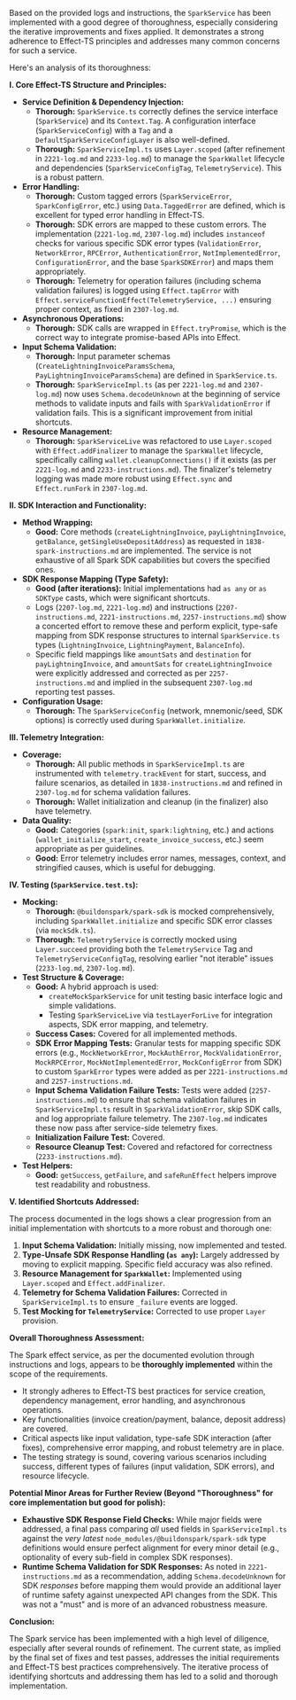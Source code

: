 Based on the provided logs and instructions, the `SparkService` has been implemented with a good degree of thoroughness, especially considering the iterative improvements and fixes applied. It demonstrates a strong adherence to Effect-TS principles and addresses many common concerns for such a service.

Here's an analysis of its thoroughness:

**I. Core Effect-TS Structure and Principles:**

*   **Service Definition & Dependency Injection:**
    *   **Thorough:** `SparkService.ts` correctly defines the service interface (`SparkService`) and its `Context.Tag`. A configuration interface (`SparkServiceConfig`) with a `Tag` and a `DefaultSparkServiceConfigLayer` is also well-defined.
    *   **Thorough:** `SparkServiceImpl.ts` uses `Layer.scoped` (after refinement in `2221-log.md` and `2233-log.md`) to manage the `SparkWallet` lifecycle and dependencies (`SparkServiceConfigTag`, `TelemetryService`). This is a robust pattern.
*   **Error Handling:**
    *   **Thorough:** Custom tagged errors (`SparkServiceError`, `SparkConfigError`, etc.) using `Data.TaggedError` are defined, which is excellent for typed error handling in Effect-TS.
    *   **Thorough:** SDK errors are mapped to these custom errors. The implementation (`2221-log.md`, `2307-log.md`) includes `instanceof` checks for various specific SDK error types (`ValidationError`, `NetworkError`, `RPCError`, `AuthenticationError`, `NotImplementedError`, `ConfigurationError`, and the base `SparkSDKError`) and maps them appropriately.
    *   **Thorough:** Telemetry for operation failures (including schema validation failures) is logged using `Effect.tapError` with `Effect.serviceFunctionEffect(TelemetryService, ...)` ensuring proper context, as fixed in `2307-log.md`.
*   **Asynchronous Operations:**
    *   **Thorough:** SDK calls are wrapped in `Effect.tryPromise`, which is the correct way to integrate promise-based APIs into Effect.
*   **Input Schema Validation:**
    *   **Thorough:** Input parameter schemas (`CreateLightningInvoiceParamsSchema`, `PayLightningInvoiceParamsSchema`) are defined in `SparkService.ts`.
    *   **Thorough:** `SparkServiceImpl.ts` (as per `2221-log.md` and `2307-log.md`) now uses `Schema.decodeUnknown` at the beginning of service methods to validate inputs and fails with `SparkValidationError` if validation fails. This is a significant improvement from initial shortcuts.
*   **Resource Management:**
    *   **Thorough:** `SparkServiceLive` was refactored to use `Layer.scoped` with `Effect.addFinalizer` to manage the `SparkWallet` lifecycle, specifically calling `wallet.cleanupConnections()` if it exists (as per `2221-log.md` and `2233-instructions.md`). The finalizer's telemetry logging was made more robust using `Effect.sync` and `Effect.runFork` in `2307-log.md`.

**II. SDK Interaction and Functionality:**

*   **Method Wrapping:**
    *   **Good:** Core methods (`createLightningInvoice`, `payLightningInvoice`, `getBalance`, `getSingleUseDepositAddress`) as requested in `1838-spark-instructions.md` are implemented. The service is not exhaustive of all Spark SDK capabilities but covers the specified ones.
*   **SDK Response Mapping (Type Safety):**
    *   **Good (after iterations):** Initial implementations had `as any` or `as SDKType` casts, which were significant shortcuts.
    *   Logs (`2207-log.md`, `2221-log.md`) and instructions (`2207-instructions.md`, `2221-instructions.md`, `2257-instructions.md`) show a concerted effort to remove these and perform explicit, type-safe mapping from SDK response structures to internal `SparkService.ts` types (`LightningInvoice`, `LightningPayment`, `BalanceInfo`).
    *   Specific field mappings like `amountSats` and `destination` for `payLightningInvoice`, and `amountSats` for `createLightningInvoice` were explicitly addressed and corrected as per `2257-instructions.md` and implied in the subsequent `2307-log.md` reporting test passes.
*   **Configuration Usage:**
    *   **Thorough:** The `SparkServiceConfig` (network, mnemonic/seed, SDK options) is correctly used during `SparkWallet.initialize`.

**III. Telemetry Integration:**

*   **Coverage:**
    *   **Thorough:** All public methods in `SparkServiceImpl.ts` are instrumented with `telemetry.trackEvent` for start, success, and failure scenarios, as detailed in `1838-instructions.md` and refined in `2307-log.md` for schema validation failures.
    *   **Thorough:** Wallet initialization and cleanup (in the finalizer) also have telemetry.
*   **Data Quality:**
    *   **Good:** Categories (`spark:init`, `spark:lightning`, etc.) and actions (`wallet_initialize_start`, `create_invoice_success`, etc.) seem appropriate as per guidelines.
    *   **Good:** Error telemetry includes error names, messages, context, and stringified causes, which is useful for debugging.

**IV. Testing (`SparkService.test.ts`):**

*   **Mocking:**
    *   **Thorough:** `@buildonspark/spark-sdk` is mocked comprehensively, including `SparkWallet.initialize` and specific SDK error classes (via `mockSdk.ts`).
    *   **Thorough:** `TelemetryService` is correctly mocked using `Layer.succeed` providing both the `TelemetryService` Tag and `TelemetryServiceConfigTag`, resolving earlier "not iterable" issues (`2233-log.md`, `2307-log.md`).
*   **Test Structure & Coverage:**
    *   **Good:** A hybrid approach is used:
        *   `createMockSparkService` for unit testing basic interface logic and simple validations.
        *   Testing `SparkServiceLive` via `testLayerForLive` for integration aspects, SDK error mapping, and telemetry.
    *   **Success Cases:** Covered for all implemented methods.
    *   **SDK Error Mapping Tests:** Granular tests for mapping specific SDK errors (e.g., `MockNetworkError`, `MockAuthError`, `MockValidationError`, `MockRPCError`, `MockNotImplementedError`, `MockConfigError` from SDK) to custom `SparkError` types were added as per `2221-instructions.md` and `2257-instructions.md`.
    *   **Input Schema Validation Failure Tests:** Tests were added (`2257-instructions.md`) to ensure that schema validation failures in `SparkServiceImpl.ts` result in `SparkValidationError`, skip SDK calls, and log appropriate failure telemetry. The `2307-log.md` indicates these now pass after service-side telemetry fixes.
    *   **Initialization Failure Test:** Covered.
    *   **Resource Cleanup Test:** Covered and refactored for correctness (`2233-instructions.md`).
*   **Test Helpers:**
    *   **Good:** `getSuccess`, `getFailure`, and `safeRunEffect` helpers improve test readability and robustness.

**V. Identified Shortcuts Addressed:**

The process documented in the logs shows a clear progression from an initial implementation with shortcuts to a more robust and thorough one:

1.  **Input Schema Validation:** Initially missing, now implemented and tested.
2.  **Type-Unsafe SDK Response Handling (`as any`):** Largely addressed by moving to explicit mapping. Specific field accuracy was also refined.
3.  **Resource Management for `SparkWallet`:** Implemented using `Layer.scoped` and `Effect.addFinalizer`.
4.  **Telemetry for Schema Validation Failures:** Corrected in `SparkServiceImpl.ts` to ensure `_failure` events are logged.
5.  **Test Mocking for `TelemetryService`:** Corrected to use proper `Layer` provision.

**Overall Thoroughness Assessment:**

The Spark effect service, as per the documented evolution through instructions and logs, appears to be **thoroughly implemented** within the scope of the requirements.

*   It strongly adheres to Effect-TS best practices for service creation, dependency management, error handling, and asynchronous operations.
*   Key functionalities (invoice creation/payment, balance, deposit address) are covered.
*   Critical aspects like input validation, type-safe SDK interaction (after fixes), comprehensive error mapping, and robust telemetry are in place.
*   The testing strategy is sound, covering various scenarios including success, different types of failures (input validation, SDK errors), and resource lifecycle.

**Potential Minor Areas for Further Review (Beyond "Thoroughness" for core implementation but good for polish):**

*   **Exhaustive SDK Response Field Checks:** While major fields were addressed, a final pass comparing *all* used fields in `SparkServiceImpl.ts` against the *very latest* `node_modules/@buildonspark/spark-sdk` type definitions would ensure perfect alignment for every minor detail (e.g., optionality of every sub-field in complex SDK responses).
*   **Runtime Schema Validation for SDK Responses:** As noted in `2221-instructions.md` as a recommendation, adding `Schema.decodeUnknown` for SDK *responses* before mapping them would provide an additional layer of runtime safety against unexpected API changes from the SDK. This was not a "must" and is more of an advanced robustness measure.

**Conclusion:**

The Spark service has been implemented with a high level of diligence, especially after several rounds of refinement. The current state, as implied by the final set of fixes and test passes, addresses the initial requirements and Effect-TS best practices comprehensively. The iterative process of identifying shortcuts and addressing them has led to a solid and thorough implementation.
